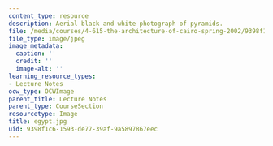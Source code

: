 ```yaml
---
content_type: resource
description: Aerial black and white photograph of pyramids.
file: /media/courses/4-615-the-architecture-of-cairo-spring-2002/9398f1c61593de7739af9a5897867eec_egypt.jpg
file_type: image/jpeg
image_metadata:
  caption: ''
  credit: ''
  image-alt: ''
learning_resource_types:
- Lecture Notes
ocw_type: OCWImage
parent_title: Lecture Notes
parent_type: CourseSection
resourcetype: Image
title: egypt.jpg
uid: 9398f1c6-1593-de77-39af-9a5897867eec
---
```

